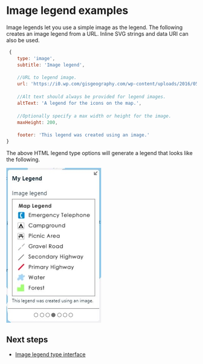 # Image legend examples

Image legends let you use a simple image as the legend. The following creates an image legend from a URL. Inline SVG strings and data URI can also be used.

```javascript
 {
    type: 'image',
    subtitle: 'Image legend',

    //URL to legend image.
    url: 'https://i0.wp.com/gisgeography.com/wp-content/uploads/2016/05/Map-Example-Legend.png',

    //Alt text should always be provided for legend images.
    altText: 'A legend for the icons on the map.',

    //Optionally specify a max width or height for the image.
    maxHeight: 200,

    footer: 'This legend was created using an image.'
}
```

The above HTML legend type options will generate a legend that looks like the following.

![Simple image legend](images/image-legend.jpg)

## Next steps

- [Image legend type interface](legend_control.md#imagelegendtype-interface)
